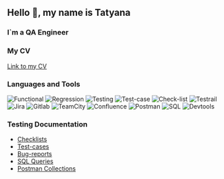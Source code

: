 ## Hello 👋, my name is Tatyana 
### I`m a QA Engineer

### My CV 
[Link to my CV]()

### Languages and Tools
![Functional](https://img.shields.io/badge/-Functional-D3D3D3?style=for-the-badge&logo=EC5990)
![Regression](https://img.shields.io/badge/-Regression-D3D3D3?style=for-the-badge&logo=EC5990)
![Testing](https://img.shields.io/badge/-Testing-D3D3D3?style=for-the-badge&logo=EC5990)
![Test-case](https://img.shields.io/badge/-Testcase-D3D3D3?style=for-the-badge&logo=check)
![Check-list](https://img.shields.io/badge/-Checklist-D3D3D3?style=for-the-badge&logo=checklist)
![Testrail](https://img.shields.io/badge/-Testrail-D3D3D3?style=for-the-badge&logo=test)
![Jira](https://img.shields.io/badge/-Jira-D3D3D3?style=for-the-badge&logo=jira)
![Gitlab](https://img.shields.io/badge/-GitLab-D3D3D3?style=for-the-badge&logo=gitlab)
![TeamCity](https://img.shields.io/badge/-TeamCity-D3D3D3?style=for-the-badge&logo=teamcity)
![Confluence](https://img.shields.io/badge/-Confluence-D3D3D3?style=for-the-badge&logo=confluence)
![Postman](https://img.shields.io/badge/-Postman-D3D3D3?style=for-the-badge&logo=postman)
![SQL](https://img.shields.io/badge/-SQL-D3D3D3?style=for-the-badge&logo=mysql)
![Devtools](https://img.shields.io/badge/-Devtools-D3D3D3?style=for-the-badge&logo=google)

### Testing Documentation
- [Checklists]()
- [Test-cases]()
- [Bug-reports]()
- [SQL Queries]()
- [Postman Collections]()
